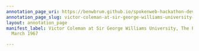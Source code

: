 ```yaml
---
annotation_page_uri: https://benwbrum.github.io/spokenweb-hackathon-development-noterms/annotations/victor-coleman-at-sir-george-williams-university-the-poetry-series-3-march-1967-canvas-1-toc.json
annotation_page_slug: victor-coleman-at-sir-george-williams-university-the-poetry-series-3-march-1967-canvas-1-toc
layout: annotation_page
manifest_label: Victor Coleman at Sir George Williams University, The Poetry Series,  3
  March 1967

---
```

